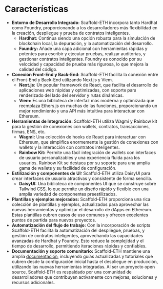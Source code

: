 # Características

* **Entorno de Desarrollo Integrado:** Scaffold-ETH incorpora tanto Hardhat como Foundry, proporcionando a los desarrolladores más flexibilidad en la creación, despliegue y prueba de contratos inteligentes.
  * **Hardhat:** Continua siendo una opción robusta para la simulación de blockchain local, la depuración, y la automatización del desarrollo.
  * **Foundry:** Añade una capa adicional con herramientas rápidas y potentes para escribir y ejecutar pruebas, realizar auditorías, y gestionar contratos inteligentes. Foundry es conocido por su velocidad y capacidad de prueba más rigurosa, lo que mejora la calidad del código.
* **Conexión Front-End y Back-End:** Scaffold-ETH facilita la conexión entre el Front-End y Back-End utilizando Next.js y Viem.
  * **Next.js:** Un popular framework de React, que facilita el desarrollo de aplicaciones web rápidas y optimizadas, con soporte para renderizado del lado del servidor y rutas dinámicas.
  * **Viem:** Es una biblioteca de interfaz más moderna y optimizada que reemplaza Ethers.js en muchas de las funciones, proporcionando un mejor rendimiento y una API más intuitiva para interactuar con Ethereum.
* **Herramientas de Integración:** Scaffold-ETH utiliza Wagmi y Rainbow kit para la gestión de conexiones con wallets, contratos, transacciones, firmas, ENS, etc.
  * **Wagmi:** Una colección de hooks de React para interactuar con Ethereum, que simplifica enormemente la gestión de conexiones con wallets y la interacción con contratos inteligentes.
  * **Rainbow Kit:** Permite una fácil integración de wallets con interfaces de usuario personalizables y una experiencia fluida para los usuarios. Rainbow Kit se destaca por su soporte para una amplia gama de wallets y su facilidad de configuración.
* **Estilización y componentes de UI:** Scaffold-ETH utiliza DaisyUI para crear interfaces de usuario atractivas y consistente de forma sencilla.
  * **DaisyUI:** Una biblioteca de componentes UI que se construye sobre Tailwind CSS, lo que permite un diseño rápido y flexible con una amplia variedad de componentes preestilizados.
* **Plantillas y ejemplos mejorados:** Scaffold-ETH proporciona una rica colección de plantillas y ejemplos, actualizados para aprovechar las nuevas herramientas y optimizar el desarrollo de dApps en Ethereum. Estas plantillas cubren casos de uso comunes y ofrecen excelentes puntos de partida para nuevos proyectos.
* **Automatización del flujo de trabajo:** Con la incorporación de scripts Scaffold-ETH facilita la automatización del despliegue, pruebas, y gestión de contratos inteligentes, aprovechando las capacidades avanzadas de Hardhat y Foundry. Esto reduce la complejidad y el tiempo de desarrollo, permitiendo iteraciones rápidas y confiables.
* **Documentación y soporte comunitario:** Scaffold-ETH mantiene una amplia [documentación](https://docs.scaffoldeth.io/), incluyendo guías actualizadas y tutoriales que cubren desde la configuración inicial hasta el despliegue en producción, utilizando las nuevas herramientas integradas. Al ser un proyecto open source, Scaffold-ETH es respaldado por una comunidad de desarrolladores que contribuyen activamente con mejoras, soluciones y recursos adicionales.
